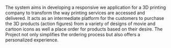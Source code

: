 The system aims in developing a responsive we application for a 3D printing company to transform the way printing services are accessed and delivered. It acts as an intermediate platform for the customers to purchase the 3D products (action figures) from a variety of designs of movie and cartoon icons as well a place order for products based on their desire. The Project not only simplifies the ordering process but also offers a personalized experience.
